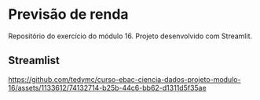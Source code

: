 # Previsão de renda
Repositório do exercício do módulo 16. Projeto desenvolvido com Streamlit.

## Streamlist

https://github.com/tedymc/curso-ebac-ciencia-dados-projeto-modulo-16/assets/1133612/74132714-b25b-44c6-bb62-d1311d5f35ae

